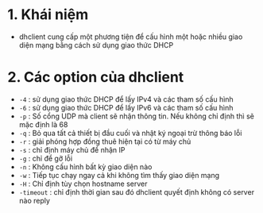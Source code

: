 # 1. Khái niệm
- dhclient cung cấp một phương tiện để cấu hình một hoặc nhiều giao diện mạng bằng cách sử dụng giao thức DHCP 
# 2. Các option của dhclient
- `-4` : sử dụng giao thức DHCP để lấy IPv4 và các tham số  cấu hình 
- `-6` : sử dụng giao thức DHCP để lấy IPv6 và các tham số  cấu hình 
- `-p` : Số cổng UDP mà client sẽ nhận thông tin. Nếu không chỉ định thì sẽ mặc định là 68
- `-q` : Bỏ qua tất cả thiết bị đầu cuối và nhật ký ngoại trừ thông báo lỗi 
- `-r` : giải phóng hợp đồng thuê hiện tại có từ máy chủ 
- `-s` : chỉ định máy chủ để nhận IP 
- `-g` : chỉ để gỡ lỗi 
- `-n` : Không cấu hình bất kỳ giao diện nào
- `-w` : Tiếp tục chạy ngay cả khi không tìm thấy giao diện mạng
- `-H` : Chỉ định tùy chọn hostname server 
- `-timeout` : chỉ định thời gian sau đó dhclient quyết định không có server nào reply